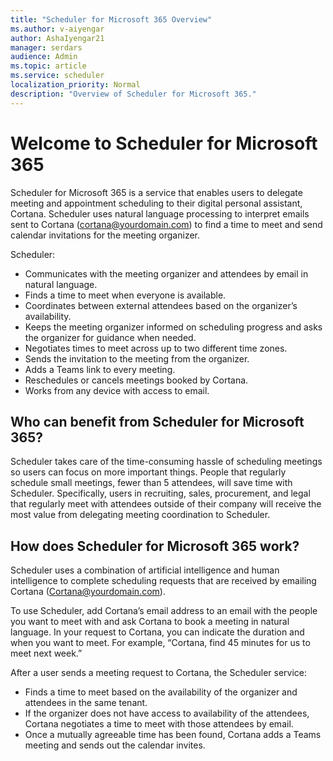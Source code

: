```yaml
---
title: "Scheduler for Microsoft 365 Overview"
ms.author: v-aiyengar
author: AshaIyengar21
manager: serdars
audience: Admin
ms.topic: article
ms.service: scheduler
localization_priority: Normal
description: "Overview of Scheduler for Microsoft 365."
---
```


# Welcome to Scheduler for Microsoft 365

Scheduler for Microsoft 365 is a service that enables users to delegate meeting and appointment scheduling to their digital personal assistant, Cortana. Scheduler uses natural language processing to interpret emails sent to Cortana (cortana@yourdomain.com) to find a time to meet and send calendar invitations for the meeting organizer.  

Scheduler: 

- Communicates with the meeting organizer and attendees by email in natural language.
- Finds a time to meet when everyone is available.
- Coordinates between external attendees based on the organizer’s availability.
- Keeps the meeting organizer informed on scheduling progress and asks the organizer for guidance when needed.
- Negotiates times to meet across up to two different time zones.
- Sends the invitation to the meeting from the organizer.
- Adds a Teams link to every meeting.
- Reschedules or cancels meetings booked by Cortana.
- Works from any device with access to email.

## Who can benefit from Scheduler for Microsoft 365?

Scheduler takes care of the time-consuming hassle of scheduling meetings so users can focus on more important things. People that regularly schedule small meetings, fewer than 5 attendees, will save time with Scheduler. Specifically, users in recruiting, sales, procurement, and legal that regularly meet with attendees outside of their company will receive the most value from delegating meeting coordination to Scheduler.

## How does Scheduler for Microsoft 365 work?

Scheduler uses a combination of artificial intelligence and human intelligence to complete scheduling requests that are received by emailing Cortana (Cortana@yourdomain.com).  

To use Scheduler, add Cortana’s email address to an email with the people you want to meet with and ask Cortana to book a meeting in natural language. In your request to Cortana, you can indicate the duration and when you want to meet. For example, “Cortana, find 45 minutes for us to meet next week.” 

After a user sends a meeting request to Cortana, the Scheduler service: 

- Finds a time to meet based on the availability of the organizer and attendees in the same tenant.
- If the organizer does not have access to availability of the attendees, Cortana negotiates a time to meet with those attendees by email. 
- Once a mutually agreeable time has been found, Cortana adds a Teams meeting and sends out the calendar invites. 

